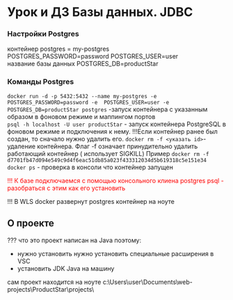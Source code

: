 # Урок и ДЗ Базы данных. JDBC

### Настройки Postgres

контейнер postgres = my-postgres  
POSTGRES_PASSWORD=password
POSTGRES_USER=user  
название базы данных POSTGRES_DB=productStar

### Команды Postgres

`docker run -d -p 5432:5432 --name my-postgres -e POSTGRES_PASSWORD=password -e  POSTGRES_USER=user -e POSTGRES_DB=productStar postgres`
-запуск контейнера с указанным образом в фоновом режиме и маппингом портов  
`psql -h localhost -U user productStar` - запуск контейнера PostgreSQL в фоновом режиме и подключения к нему. !!!Если
контейнер ранее был создан, то сначало нужно удалить его.
`docker rm -f <указать id>`- удаление контейнера. Флаг -f означает принудительно удалить работающий контейнер (
использует SIGKILL)
Пример `docker rm -f d7701fb47d094e549c9d4f6eac51db85a023f433312034d5b619318c5e151e34`
`docker ps` - проверка в консоли что контейнер запущен

<p style="color:red">!!! К базе подключаемся с помощью консольного клиена postgres psql - разобраться с этим как его установить </p>

!!! В WLS docker развернут postgres контейнер на ноуте

## О проекте

??? что это
проект написан на Java поэтому:

- нужно установить нужно установить специальные расширения в VSC
- установить JDK Java на машину

сам проект находится на ноуте c:\Users\user\Documents\web-projects\ProductStar\projects\
